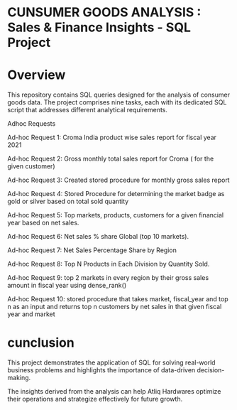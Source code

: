 # CUNSUMER GOODS ANALYSIS : Sales & Finance Insights  - SQL Project

Overview
=========================

This repository contains SQL queries designed for the analysis of consumer goods data. The project comprises nine tasks, each with its dedicated SQL script that addresses different analytical requirements.

Adhoc Requests

Ad-hoc Request 1:  Croma India product wise sales report for fiscal year 2021

Ad-hoc Request 2: Gross monthly total sales report for Croma ( for the given customer)

Ad-hoc Request 3: Created stored procedure for monthly gross sales report

Ad-hoc Request 4: Stored Procedure for determining the market badge as gold or silver based on total sold quantity

Ad-hoc Request 5: Top markets, products, customers for a given financial year based on net sales.

Ad-hoc Request 6: Net sales % share Global (top 10 markets).

Ad-hoc Request 7: Net Sales Percentage Share by Region

Ad-hoc Request 8: Top N Products in Each Division by Quantity Sold.

Ad-hoc Request 9: top 2 markets in every region by their gross sales amount in fiscal year using dense_rank()

Ad-hoc Request 10: stored procedure that takes market, fiscal_year and top n as an input and returns top n customers by net sales in that given fiscal year and market





cunclusion
===========================

This project demonstrates the application of SQL for solving real-world business problems and highlights the importance of data-driven decision-making.

The insights derived from the analysis can help Atliq Hardwares optimize their operations and strategize effectively for future growth.
